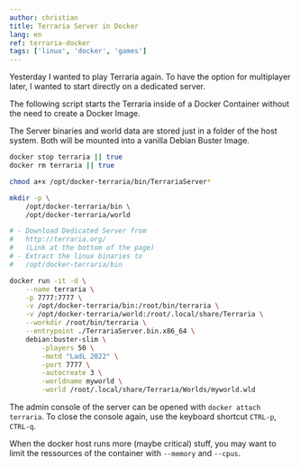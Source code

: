 ```yaml
---
author: christian
title: Terraria Server in Docker
lang: en
ref: terraria-docker
tags: ['linux', 'docker', 'games']
---
```


Yesterday I wanted to play Terraria again. To have the
option for multiplayer later, I wanted to start
directly on a dedicated server.

The following script starts the Terraria inside of a
Docker Container without the need to create a Docker Image.

The Server binaries and world data are stored just in a folder of
the host system. Both will be mounted into a vanilla Debian Buster
Image.

```sh
docker stop terraria || true
docker rm terraria || true

chmod a+x /opt/docker-terraria/bin/TerrariaServer*

mkdir -p \
    /opt/docker-terraria/bin \
    /opt/docker-terraria/world

# - Download Dedicated Server from
#   http://terraria.org/
#   (Link at the bottom of the page)
# - Extract the linux binaries to
#   /opt/docker-terraria/bin

docker run -it -d \
    --name terraria \
    -p 7777:7777 \
    -v /opt/docker-terraria/bin:/root/bin/terraria \
    -v /opt/docker-terraria/world:/root/.local/share/Terraria \
    --workdir /root/bin/terraria \
    --entrypoint ./TerrariaServer.bin.x86_64 \
    debian:buster-slim \
        -players 50 \
        -motd "LadL 2022" \
        -port 7777 \
        -autocreate 3 \
        -worldname myworld \
        -world /root/.local/share/Terraria/Worlds/myworld.wld
```

The admin console of the server can be opened with
`docker attach terraria`. To close the console again,
use the keyboard shortcut `CTRL-p`, `CTRL-q`.

When the docker host runs more (maybe critical) stuff,
you may want to limit the ressources of the container
with `--memory` and `--cpus`.
